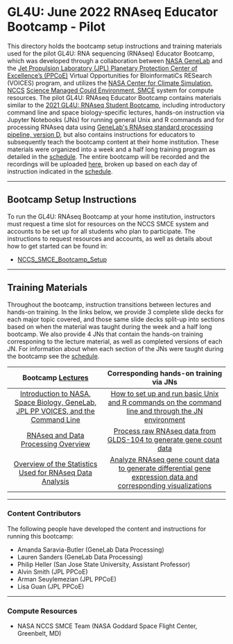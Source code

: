 # GL4U: June 2022 RNAseq Educator Bootcamp - Pilot

This directory holds the bootcamp setup instructions and training materials used for the pilot GL4U: RNA sequencing (RNAseq) Educator Bootcamp, which was developed through a collaboration between [NASA GeneLab](https://genelab.nasa.gov/) and the [Jet Propulsion Laboratory (JPL) Planetary Protection Center of Excellence’s (PPCoE)](https://planetaryprotection.jpl.nasa.gov/) Virtual Opportunities for BIoinformatiCs RESearch (VOICES) program, and utilizes the [NASA Center for Climate Simulation, NCCS](https://www.nccs.nasa.gov/) [Science Managed Could Environment, SMCE](https://www.nccs.nasa.gov/systems/SMCE) system for compute resources. The pilot GL4U: RNAseq Educator Bootcamp contains materials similar to the [2021 GL4U: RNAseq Student Bootcamp](../June_2021_Student_Pilot), including introductory command line and space biology-specific lectures, hands-on instruction via Jupyter Notebooks (JNs) for running general Unix and R commands and for processing RNAseq data using [GeneLab's RNAseq standard processing pipeline, version D](https://github.com/nasa/GeneLab_Data_Processing/blob/master/RNAseq/Pipeline_GL-DPPD-7101_Versions/GL-DPPD-7101-D.md), but also contains instructions for educators to subsequently teach the bootcamp content at their home institution. These materials were organized into a week and a half long training program as detailed in the [schedule](Bootcamp_Schedule.md). The entire bootcamp will be recorded and the recordings will be uploaded [here](), broken up based on each day of instruction indicated in the [schedule](Bootcamp_Schedule.md).

---
## Bootcamp Setup Instructions
To run the GL4U: RNAseq Bootcamp at your home institution, instructors must request a time slot for resources on the NCCS SMCE system and accounts to be set up for all students who plan to participate. The instructions to request resources and accounts, as well as details about how to get started can be found in: 
- [NCCS_SMCE_Bootcamp_Setup](NCCS_SMCE_Bootcamp_Setup)

---
## Training Materials
Throughout the bootcamp, instruction transitions between lectures and hands-on training. In the links below, we provide 3 complete slide decks for each major topic covered, and those same slide decks split-up into sections based on when the material was taught during the week and a half long bootcamp. We also provide 4 JNs that contain the hands-on training corresponing to the lecture material, as well as completed versions of each JN. For information about when each section of the JNs were taught during the bootcamp see the [schedule](Bootcamp_Schedule.md). 

|Bootcamp [Lectures](Lectures)|Corresponding hands-on training via JNs|
|:---------------------------:|:-------------------------------------:|
|[Introduction to NASA, Space Biology, GeneLab, JPL PP VOICES, and the Command Line](Lectures/NASA_GL_CL_Intro)|[How to set up and run basic Unix and R commands on the command line and through the JN environment](Intro_JNs)|
|[RNAseq and Data Processing Overview](Lectures/RNAseq_Overview)|[Process raw RNAseq data from GLDS-104 to generate gene count data](RNAseq_fastq_to_counts_JN)|
|[Overview of the Statistics Used for RNAseq Data Analysis](Lectures/Statistics_Intro)|[Analyze RNAseq gene count data to generate differential gene expression data and corresponding visualizations](RNAseq_DGE_JN)|

---
### Content Contributors
The following people have developed the content and instructions for running this bootcamp:
- Amanda Saravia-Butler (GeneLab Data Processing)
- Lauren Sanders (GeneLab Data Processing)
- Philip Heller (San Jose State University, Assistant Professor)
- Alvin Smith (JPL PPCoE)
- Arman Seuylemezian (JPL PPCoE)
- Lisa Guan (JPL PPCoE)

---
### Compute Resources
- NASA NCCS SMCE Team (NASA Goddard Space Flight Center, Greenbelt, MD)
